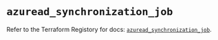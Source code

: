 # `azuread_synchronization_job`

Refer to the Terraform Registory for docs: [`azuread_synchronization_job`](https://registry.terraform.io/providers/hashicorp/azuread/2.39.0/docs/resources/synchronization_job).
